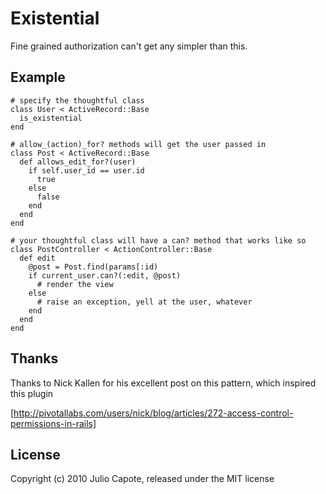 # Existential
Fine grained authorization can't get any simpler than this.

## Example
    # specify the thoughtful class
    class User < ActiveRecord::Base
      is_existential
    end

    # allow_(action)_for? methods will get the user passed in
    class Post < ActiveRecord::Base
      def allows_edit_for?(user)
        if self.user_id == user.id
          true
        else
          false
        end
      end
    end

    # your thoughtful class will have a can? method that works like so
    class PostController < ActionController::Base
      def edit
        @post = Post.find(params[:id)
       	if current_user.can?(:edit, @post)
          # render the view          
        else
          # raise an exception, yell at the user, whatever
        end
      end
    end    

## Thanks

Thanks to Nick Kallen for his excellent post on this pattern, which inspired this plugin

[http://pivotallabs.com/users/nick/blog/articles/272-access-control-permissions-in-rails]


## License

Copyright (c) 2010 Julio Capote, released under the MIT license
